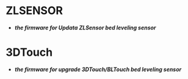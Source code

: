 # ZLSENSOR
- ***the firmware for Updata ZLSensor bed leveling sensor***

# 3DTouch
- ***the firmware for upgrade 3DTouch/BLTouch bed leveling sensor***